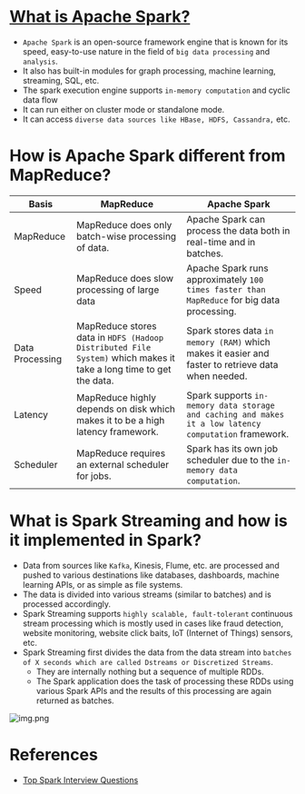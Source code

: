 
# [What is Apache Spark?](https://spark.apache.org)
- `Apache Spark` is an open-source framework engine that is known for its speed, easy-to-use nature in the field of `big data processing` and `analysis`.
- It also has built-in modules for graph processing, machine learning, streaming, SQL, etc.
- The spark execution engine supports `in-memory computation` and cyclic data flow
- It can run either on cluster mode or standalone mode.
- It can access `diverse data sources like HBase, HDFS, Cassandra,` etc.

# How is Apache Spark different from MapReduce?

Basis                                 | MapReduce                                                                        | Apache Spark                                                                             |
---------------------------------------|---------------------------------------------------------------------------|------------------------------------------------------------------------------------------|
MapReduce | MapReduce does only batch-wise processing of data. | Apache Spark can process the data both in real-time and in batches.                      |
Speed | MapReduce does slow processing of large data                                                | Apache Spark runs approximately `100 times faster than MapReduce` for big data processing. |
Data Processing | MapReduce stores data in `HDFS (Hadoop Distributed File System)` which makes it take a long time to get the data.          | Spark stores data `in memory (RAM)` which makes it easier and faster to retrieve data when needed.                                                         |
Latency | MapReduce highly depends on disk which makes it to be a high latency framework. | Spark supports `in-memory data storage and caching and makes it a low latency computation` framework.                                    |
Scheduler | MapReduce requires an external scheduler for jobs. | Spark has its own job scheduler due to the `in-memory data computation`.                             |

# What is Spark Streaming and how is it implemented in Spark?
- Data from sources like `Kafka`, Kinesis, Flume, etc. are processed and pushed to various destinations like databases, dashboards, machine learning APIs, or as simple as file systems.
- The data is divided into various streams (similar to batches) and is processed accordingly.
- Spark Streaming supports `highly scalable, fault-tolerant` continuous stream processing which is mostly used in cases like fraud detection, website monitoring, website click baits, IoT (Internet of Things) sensors, etc.
- Spark Streaming first divides the data from the data stream into `batches of X seconds which are called Dstreams or Discretized Streams`.
    - They are internally nothing but a sequence of multiple RDDs.
    - The Spark application does the task of processing these RDDs using various Spark APIs and the results of this processing are again returned as batches.

![img.png](../assests/apache_spark_spark_streaming.png)

# References
- [Top Spark Interview Questions](https://www.interviewbit.com/spark-interview-questions/)